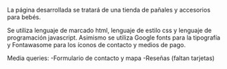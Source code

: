 La página desarrollada se tratará de una tienda de pañales y accesorios para bebés.

Se utiliza lenguaje de marcado html, lenguaje de estilo css y lenguaje de programación javascript.
Asimismo se utiliza Google fonts para la tipografía y Fontawasome para los íconos de contacto y medios de pago.

Media queries:
-Formulario de contacto y mapa
-Reseñas (faltan tarjetas)


